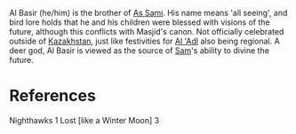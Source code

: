 Al Basir (he/him) is the brother of [As Sami](As%20Sami.md). His name means 'all seeing', and bird lore holds that he and his children were blessed with visions of the future, although this conflicts with Masjid's canon. Not officially celebrated outside of [Kazakhstan](../Location/Regions/Kazakhstan.md), just like festivities for [Al 'Adl](Al%20'Adl.md) also being regional. A deer god, Al Basir is viewed as the source of [Sam](../Person/Sam.md)'s ability to divine the future.

# References
Nighthawks 1
Lost \[like a Winter Moon\] 3